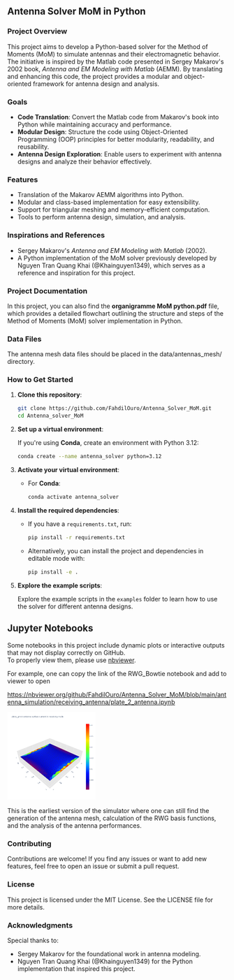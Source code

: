 ## Antenna Solver MoM in Python

### Project Overview

This project aims to develop a Python-based solver for the Method of Moments (MoM) to simulate antennas and their electromagnetic behavior. The initiative is inspired by the Matlab code presented in Sergey Makarov's 2002 book, *Antenna and EM Modeling with Matlab* (AEMM). By translating and enhancing this code, the project provides a modular and object-oriented framework for antenna design and analysis.

### Goals

- **Code Translation**: Convert the Matlab code from Makarov's book into Python while maintaining accuracy and performance.
- **Modular Design**: Structure the code using Object-Oriented Programming (OOP) principles for better modularity, readability, and reusability.
- **Antenna Design Exploration**: Enable users to experiment with antenna designs and analyze their behavior effectively.

### Features

- Translation of the Makarov AEMM algorithms into Python.
- Modular and class-based implementation for easy extensibility.
- Support for triangular meshing and memory-efficient computation.
- Tools to perform antenna design, simulation, and analysis.

### Inspirations and References

- Sergey Makarov's *Antenna and EM Modeling with Matlab* (2002).
- A Python implementation of the MoM solver previously developed by Nguyen Tran Quang Khai (@Khainguyen1349), which serves as a reference and inspiration for this project.

### Project Documentation

In this project, you can also find the **organigramme MoM python.pdf** file, which provides a detailed flowchart outlining the structure and steps of the Method of Moments (MoM) solver implementation in Python.

### Data Files

The antenna mesh data files should be placed in the data/antennas_mesh/ directory.


### How to Get Started

1. **Clone this repository**:

    ```bash
    git clone https://github.com/FahdilOuro/Antenna_Solver_MoM.git
    cd Antenna_solver_MoM
    ```

2. **Set up a virtual environment**:

    If you're using **Conda**, create an environment with Python 3.12:

    ```bash
    conda create --name antenna_solver python=3.12
    ```

3. **Activate your virtual environment**:

    - For **Conda**:
        ```bash
        conda activate antenna_solver
        ```

4. **Install the required dependencies**:

    - If you have a `requirements.txt`, run:
        ```bash
        pip install -r requirements.txt
        ```
    - Alternatively, you can install the project and dependencies in editable mode with:
        ```bash
        pip install -e .
        ```

5. **Explore the example scripts**:

    Explore the example scripts in the `examples` folder to learn how to use the solver for different antenna designs.

## Jupyter Notebooks

Some notebooks in this project include dynamic plots or interactive outputs that may not display correctly on GitHub.  
To properly view them, please use [nbviewer](https://nbviewer.jupyter.org/).

For example, one can copy the link of the RWG_Bowtie notebook and add to viewer to open

https://nbviewer.org/github/FahdilOuro/Antenna_Solver_MoM/blob/main/antenna_simulation/receiving_antenna/plate_2_antenna.ipynb

<img src="https://github.com/FahdilOuro/Antenna_Solver_MoM/blob/main/data/plot_figures/plate2_antenna_receiving_mode.png" width=40% height=40%>

This is the earliest version of the simulator where one can still find the generation of the antenna mesh, calculation of the RWG basis functions, and the analysis of the antenna performances.


### Contributing

Contributions are welcome! If you find any issues or want to add new features, feel free to open an issue or submit a pull request.

### License

This project is licensed under the MIT License. See the LICENSE file for more details.

### Acknowledgments

Special thanks to:

- Sergey Makarov for the foundational work in antenna modeling.
- Nguyen Tran Quang Khai (@Khainguyen1349) for the Python implementation that inspired this project.
